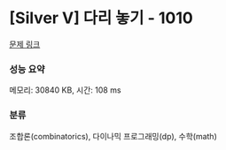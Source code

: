 # [Silver V] 다리 놓기 - 1010 

[문제 링크](https://www.acmicpc.net/problem/1010) 

### 성능 요약

메모리: 30840 KB, 시간: 108 ms

### 분류

조합론(combinatorics), 다이나믹 프로그래밍(dp), 수학(math)

